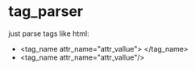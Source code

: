 # tag_parser
just parse tags like html:
- <tag_name attr_name="attr_vallue"> </tag_name>
- <tag_name attr_name="attr_vallue"/>
